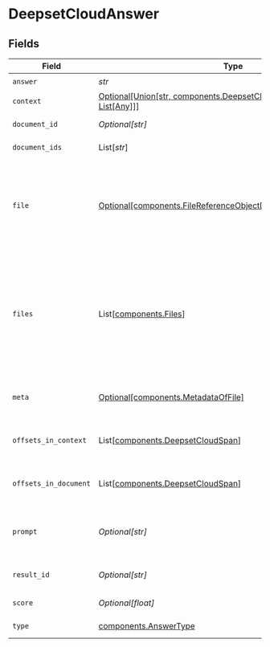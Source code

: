 # DeepsetCloudAnswer


## Fields

| Field                                                                                                                                    | Type                                                                                                                                     | Required                                                                                                                                 | Description                                                                                                                              |
| ---------------------------------------------------------------------------------------------------------------------------------------- | ---------------------------------------------------------------------------------------------------------------------------------------- | ---------------------------------------------------------------------------------------------------------------------------------------- | ---------------------------------------------------------------------------------------------------------------------------------------- |
| `answer`                                                                                                                                 | *str*                                                                                                                                    | :heavy_check_mark:                                                                                                                       | N/A                                                                                                                                      |
| `context`                                                                                                                                | [Optional[Union[str, components.DeepsetCloudAnswerContext, List[Any]]]](../../models/shared/context.md)                                  | :heavy_minus_sign:                                                                                                                       | Context of the answer.                                                                                                                   |
| `document_id`                                                                                                                            | *Optional[str]*                                                                                                                          | :heavy_minus_sign:                                                                                                                       | ID of the document                                                                                                                       |
| `document_ids`                                                                                                                           | List[*str*]                                                                                                                              | :heavy_minus_sign:                                                                                                                       | IDs of the document                                                                                                                      |
| `file`                                                                                                                                   | [Optional[components.FileReferenceObjectDeprecatedUseFilesInstead]](../../models/shared/filereferenceobjectdeprecatedusefilesinstead.md) | :heavy_minus_sign:                                                                                                                       | Object containing the `file_id` and `name` of a file. This is used to associate a document with a file.                                  |
| `files`                                                                                                                                  | List[[components.Files](../../models/shared/files.md)]                                                                                   | :heavy_minus_sign:                                                                                                                       | List of object containing the `file_id` and `name` of a file. This is used to associate an answer with its source files.                 |
| `meta`                                                                                                                                   | [Optional[components.MetadataOfFile]](../../models/shared/metadataoffile.md)                                                             | :heavy_minus_sign:                                                                                                                       | The metadata of this document.                                                                                                           |
| `offsets_in_context`                                                                                                                     | List[[components.DeepsetCloudSpan](../../models/shared/deepsetcloudspan.md)]                                                             | :heavy_minus_sign:                                                                                                                       | Offsets of the answer in the context.                                                                                                    |
| `offsets_in_document`                                                                                                                    | List[[components.DeepsetCloudSpan](../../models/shared/deepsetcloudspan.md)]                                                             | :heavy_minus_sign:                                                                                                                       | Offsets of the answer in the document.                                                                                                   |
| `prompt`                                                                                                                                 | *Optional[str]*                                                                                                                          | :heavy_minus_sign:                                                                                                                       | The prompt that was used to generate the result.                                                                                         |
| `result_id`                                                                                                                              | *Optional[str]*                                                                                                                          | :heavy_minus_sign:                                                                                                                       | Unique identifier of the result.                                                                                                         |
| `score`                                                                                                                                  | *Optional[float]*                                                                                                                        | :heavy_minus_sign:                                                                                                                       | Score of the answer.                                                                                                                     |
| `type`                                                                                                                                   | [components.AnswerType](../../models/shared/answertype.md)                                                                               | :heavy_check_mark:                                                                                                                       | Type of the answer.                                                                                                                      |